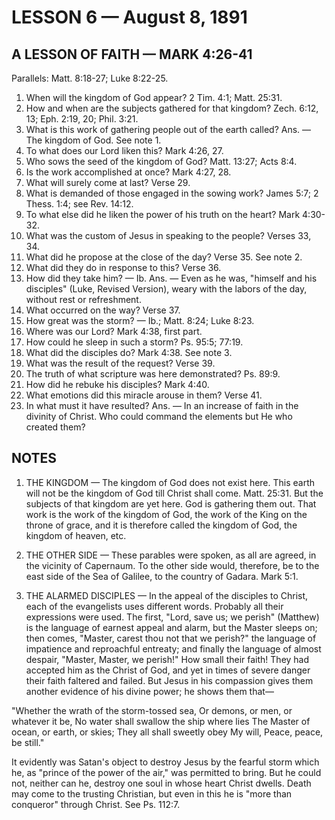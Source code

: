 # LESSON 6 — August 8, 1891

## A LESSON OF FAITH — MARK 4:26-41

Parallels: Matt. 8:18-27; Luke 8:22-25.

1. When will the kingdom of God appear? 2 Tim. 4:1; Matt. 25:31.
2. How and when are the subjects gathered for that kingdom? Zech. 6:12, 13; Eph. 2:19, 20; Phil. 3:21.
3. What is this work of gathering people out of the earth called? Ans. — The kingdom of God. See note 1.
4. To what does our Lord liken this? Mark 4:26, 27.
5. Who sows the seed of the kingdom of God? Matt. 13:27; Acts 8:4.
6. Is the work accomplished at once? Mark 4:27, 28.
7. What will surely come at last? Verse 29.
8. What is demanded of those engaged in the sowing work? James 5:7; 2 Thess. 1:4; see Rev. 14:12.
9. To what else did he liken the power of his truth on the heart? Mark 4:30-32.
10. What was the custom of Jesus in speaking to the people? Verses 33, 34.
11. What did he propose at the close of the day? Verse 35. See note 2.
12. What did they do in response to this? Verse 36.
13. How did they take him? — Ib. Ans. — Even as he was, "himself and his disciples" (Luke, Revised Version), weary with the labors of the day, without rest or refreshment.
14. What occurred on the way? Verse 37.
15. How great was the storm? — Ib.; Matt. 8:24; Luke 8:23.
16. Where was our Lord? Mark 4:38, first part.
17. How could he sleep in such a storm? Ps. 95:5; 77:19.
18. What did the disciples do? Mark 4:38. See note 3.
19. What was the result of the request? Verse 39.
20. The truth of what scripture was here demonstrated? Ps. 89:9.
21. How did he rebuke his disciples? Mark 4:40.
22. What emotions did this miracle arouse in them? Verse 41.
23. In what must it have resulted? Ans. — In an increase of faith in the divinity of Christ. Who could command the elements but He who created them?

## NOTES

1. THE KINGDOM — The kingdom of God does not exist here. This earth will not be the kingdom of God till Christ shall come. Matt. 25:31. But the subjects of that kingdom are yet here. God is gathering them out. That work is the work of the kingdom of God, the work of the King on the throne of grace, and it is therefore called the kingdom of God, the kingdom of heaven, etc.

2. THE OTHER SIDE — These parables were spoken, as all are agreed, in the vicinity of Capernaum. To the other side would, therefore, be to the east side of the Sea of Galilee, to the country of Gadara. Mark 5:1.

3. THE ALARMED DISCIPLES — In the appeal of the disciples to Christ, each of the evangelists uses different words. Probably all their expressions were used. The first, "Lord, save us; we perish" (Matthew) is the language of earnest appeal and alarm, but the Master sleeps on; then comes, "Master, carest thou not that we perish?" the language of impatience and reproachful entreaty; and finally the language of almost despair, "Master, Master, we perish!" How small their faith! They had accepted him as the Christ of God, and yet in times of severe danger their faith faltered and failed. But Jesus in his compassion gives them another evidence of his divine power; he shows them that—

"Whether the wrath of the storm-tossed sea,
Or demons, or men, or whatever it be,
No water shall swallow the ship where lies
The Master of ocean, or earth, or skies;
    They all shall sweetly obey My will,
    Peace, peace, be still."

It evidently was Satan's object to destroy Jesus by the fearful storm which he, as "prince of the power of the air," was permitted to bring. But he could not, neither can he, destroy one soul in whose heart Christ dwells. Death may come to the trusting Christian, but even in this he is "more than conqueror" through Christ. See Ps. 112:7.